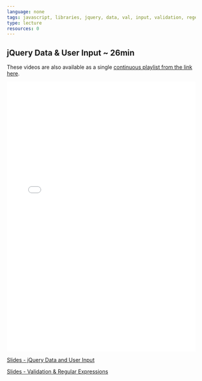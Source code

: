 ```yaml
---
language: none
tags: javascript, libraries, jquery, data, val, input, validation, regex
type: lecture
resources: 0
---
```


## jQuery Data & User Input ~ 26min

These videos are also available as a single [continuous playlist from the link here](https://www.youtube.com/watch?v=lGels5KkTQ0&list=PLj148bJp5wiywkAEReCK_hX9cLCeJRBdb). 

<iframe width="100%" height="720" src="//www.youtube.com/embed/lGels5KkTQ0?list=PLj148bJp5wiywkAEReCK_hX9cLCeJRBdb&amp;controls=0&amp;showinfo=0" frameborder="0" allowfullscreen></iframe>

[Slides - jQuery Data and User Input](https://docs.google.com/presentation/d/1cOCaIWSy-DiX7nBKh5QP7Fp-r2sNsGqUfYG7zvWDNdc/edit?usp=sharing)

[Slides - Validation & Regular Expressions](https://docs.google.com/presentation/d/13w3gW7mH1bnvbEetjMf-JYeP2UUzgv2N-tQm-Hn8Zuo/edit?usp=sharing)